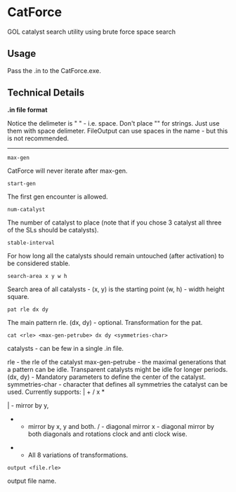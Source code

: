 # CatForce
GOL catalyst search utility using brute force space search 

Usage
--

Pass the .in to the CatForce.exe. 

Technical Details
--

**.in file format** 

Notice the delimeter is " " - i.e. space. 
Don't place "" for strings. Just use them with space delimeter. 
FileOutput can use spaces in the name - but this is not recommended. 

---

`max-gen`

CatForce will never iterate after max-gen. 

`start-gen`

The first gen encounter is allowed. 

`num-catalyst`

The number of catalyst to place (note that if you chose 3 catalyst all three of the SLs should be catalysts). 

`stable-interval`

For how long all the catalysts should remain untouched (after activation) to be considered stable. 

`search-area x y w h`

Search area of all catalysts - (x, y) is the starting point (w, h) - width height square. 

`pat rle dx dy`

The main pattern rle. 
(dx, dy) - optional. Transformation for the pat. 

`cat <rle> <max-gen-petrube> dx dy <symmetries-char>`

catalysts - can be few in a single .in file. 

rle - the rle of the catalyst 
max-gen-petrube - the maximal generations that a pattern can be idle. Transparent catalysts might be idle for longer periods. 
(dx, dy) - Mandatory parameters to define the center of the catalyst. 
symmetries-char - character that defines all symmetries the catalyst can be used. Currently supports: 
| + / x *

|  - mirror by y, 
+  - mirror by x, y and both. 
/ - diagonal mirror
x - diagonal mirror by both diagonals and rotations clock and anti clock wise. 
* - All 8 variations of transformations. 

`output <file.rle>`

output file name. 
